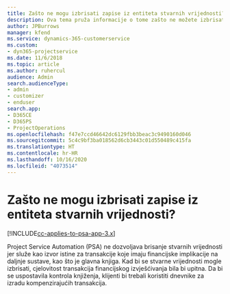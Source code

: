 ```yaml
---
title: Zašto ne mogu izbrisati zapise iz entiteta stvarnih vrijednosti?
description: Ova tema pruža informacije o tome zašto ne možete izbrisati zapise iz entiteta stvarnih vrijednosti.
author: JPBurrows
manager: kfend
ms.service: dynamics-365-customerservice
ms.custom:
- dyn365-projectservice
ms.date: 11/6/2018
ms.topic: article
ms.author: ruhercul
audience: Admin
search.audienceType:
- admin
- customizer
- enduser
search.app:
- D365CE
- D365PS
- ProjectOperations
ms.openlocfilehash: f47e7ccd46642dc6129fbb3beac3c9490160d046
ms.sourcegitcommit: 5c4c9bf3ba018562d6cb3443c01d550489c415fa
ms.translationtype: HT
ms.contentlocale: hr-HR
ms.lasthandoff: 10/16/2020
ms.locfileid: "4073514"
---
```

# <a name="why-cant-i-delete-records-from-the-actuals-entity"></a>Zašto ne mogu izbrisati zapise iz entiteta stvarnih vrijednosti?

[!INCLUDE[cc-applies-to-psa-app-3.x](../includes/cc-applies-to-psa-app-3x.md)]

Project Service Automation (PSA) ne dozvoljava brisanje stvarnih vrijednosti jer služe kao izvor istine za transakcije koje imaju financijske implikacije na daljnje sustave, kao što je glavna knjiga. Kad bi se stvarne vrijednosti mogle izbrisati, cjelovitost transakcija financijskog izvješćivanja bila bi upitna. Da bi se uspostavila kontrola knjiženja, klijenti bi trebali koristiti dnevnike za izradu kompenzirajućih transakcija.

